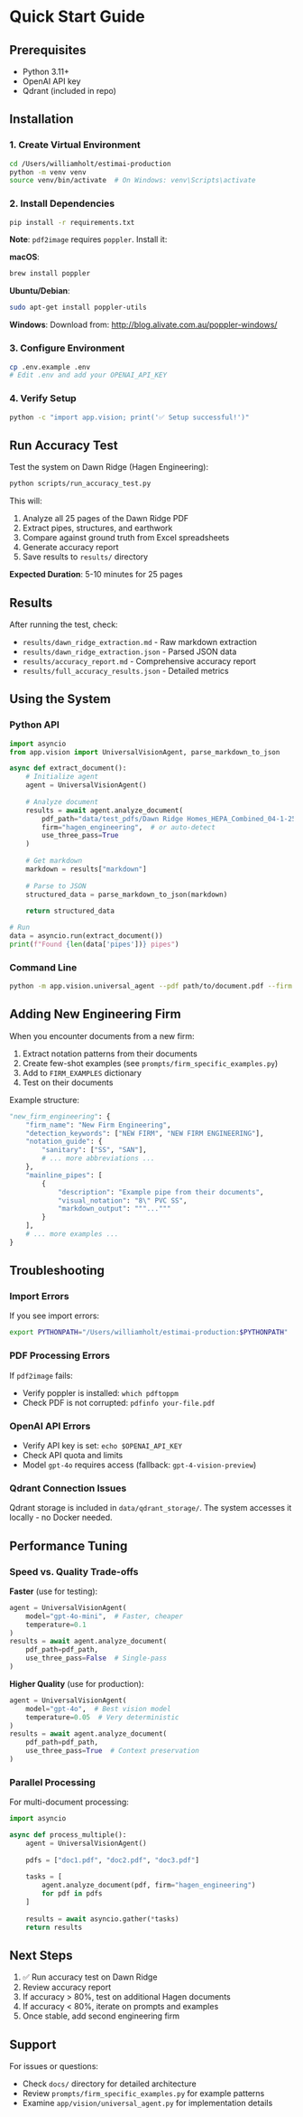 # Quick Start Guide

## Prerequisites

- Python 3.11+
- OpenAI API key
- Qdrant (included in repo)

## Installation

### 1. Create Virtual Environment

```bash
cd /Users/williamholt/estimai-production
python -m venv venv
source venv/bin/activate  # On Windows: venv\Scripts\activate
```

### 2. Install Dependencies

```bash
pip install -r requirements.txt
```

**Note**: `pdf2image` requires `poppler`. Install it:

**macOS**:
```bash
brew install poppler
```

**Ubuntu/Debian**:
```bash
sudo apt-get install poppler-utils
```

**Windows**:
Download from: http://blog.alivate.com.au/poppler-windows/

### 3. Configure Environment

```bash
cp .env.example .env
# Edit .env and add your OPENAI_API_KEY
```

### 4. Verify Setup

```bash
python -c "import app.vision; print('✅ Setup successful!')"
```

## Run Accuracy Test

Test the system on Dawn Ridge (Hagen Engineering):

```bash
python scripts/run_accuracy_test.py
```

This will:
1. Analyze all 25 pages of the Dawn Ridge PDF
2. Extract pipes, structures, and earthwork
3. Compare against ground truth from Excel spreadsheets
4. Generate accuracy report
5. Save results to `results/` directory

**Expected Duration**: 5-10 minutes for 25 pages

## Results

After running the test, check:

- `results/dawn_ridge_extraction.md` - Raw markdown extraction
- `results/dawn_ridge_extraction.json` - Parsed JSON data
- `results/accuracy_report.md` - Comprehensive accuracy report
- `results/full_accuracy_results.json` - Detailed metrics

## Using the System

### Python API

```python
import asyncio
from app.vision import UniversalVisionAgent, parse_markdown_to_json

async def extract_document():
    # Initialize agent
    agent = UniversalVisionAgent()
    
    # Analyze document
    results = await agent.analyze_document(
        pdf_path="data/test_pdfs/Dawn Ridge Homes_HEPA_Combined_04-1-25.pdf",
        firm="hagen_engineering",  # or auto-detect
        use_three_pass=True
    )
    
    # Get markdown
    markdown = results["markdown"]
    
    # Parse to JSON
    structured_data = parse_markdown_to_json(markdown)
    
    return structured_data

# Run
data = asyncio.run(extract_document())
print(f"Found {len(data['pipes'])} pipes")
```

### Command Line

```bash
python -m app.vision.universal_agent --pdf path/to/document.pdf --firm hagen_engineering
```

## Adding New Engineering Firm

When you encounter documents from a new firm:

1. Extract notation patterns from their documents
2. Create few-shot examples (see `prompts/firm_specific_examples.py`)
3. Add to `FIRM_EXAMPLES` dictionary
4. Test on their documents

Example structure:

```python
"new_firm_engineering": {
    "firm_name": "New Firm Engineering",
    "detection_keywords": ["NEW FIRM", "NEW FIRM ENGINEERING"],
    "notation_guide": {
        "sanitary": ["SS", "SAN"],
        # ... more abbreviations ...
    },
    "mainline_pipes": [
        {
            "description": "Example pipe from their documents",
            "visual_notation": "8\" PVC SS",
            "markdown_output": """..."""
        }
    ],
    # ... more examples ...
}
```

## Troubleshooting

### Import Errors

If you see import errors:
```bash
export PYTHONPATH="/Users/williamholt/estimai-production:$PYTHONPATH"
```

### PDF Processing Errors

If `pdf2image` fails:
- Verify poppler is installed: `which pdftoppm`
- Check PDF is not corrupted: `pdfinfo your-file.pdf`

### OpenAI API Errors

- Verify API key is set: `echo $OPENAI_API_KEY`
- Check API quota and limits
- Model `gpt-4o` requires access (fallback: `gpt-4-vision-preview`)

### Qdrant Connection Issues

Qdrant storage is included in `data/qdrant_storage/`. The system accesses it locally - no Docker needed.

## Performance Tuning

### Speed vs. Quality Trade-offs

**Faster** (use for testing):
```python
agent = UniversalVisionAgent(
    model="gpt-4o-mini",  # Faster, cheaper
    temperature=0.1
)
results = await agent.analyze_document(
    pdf_path=pdf_path,
    use_three_pass=False  # Single-pass
)
```

**Higher Quality** (use for production):
```python
agent = UniversalVisionAgent(
    model="gpt-4o",  # Best vision model
    temperature=0.05  # Very deterministic
)
results = await agent.analyze_document(
    pdf_path=pdf_path,
    use_three_pass=True  # Context preservation
)
```

### Parallel Processing

For multi-document processing:

```python
import asyncio

async def process_multiple():
    agent = UniversalVisionAgent()
    
    pdfs = ["doc1.pdf", "doc2.pdf", "doc3.pdf"]
    
    tasks = [
        agent.analyze_document(pdf, firm="hagen_engineering")
        for pdf in pdfs
    ]
    
    results = await asyncio.gather(*tasks)
    return results
```

## Next Steps

1. ✅ Run accuracy test on Dawn Ridge
2. Review accuracy report
3. If accuracy > 80%, test on additional Hagen documents
4. If accuracy < 80%, iterate on prompts and examples
5. Once stable, add second engineering firm

## Support

For issues or questions:
- Check `docs/` directory for detailed architecture
- Review `prompts/firm_specific_examples.py` for example patterns
- Examine `app/vision/universal_agent.py` for implementation details


